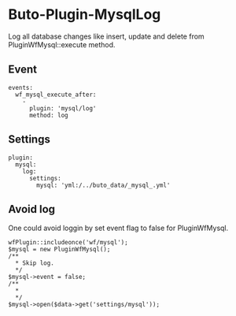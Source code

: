# Buto-Plugin-MysqlLog
Log all database changes like insert, update and delete from PluginWfMysql::execute method.
## Event
```
events:
  wf_mysql_execute_after:
    -
      plugin: 'mysql/log'
      method: log
```
## Settings
```
plugin:
  mysql:
    log:
      settings:
        mysql: 'yml:/../buto_data/_mysql_.yml'
```
## Avoid log
One could avoid loggin by set event flag to false for PluginWfMysql.
```
wfPlugin::includeonce('wf/mysql');
$mysql = new PluginWfMysql();
/**
  * Skip log.
  */
$mysql->event = false;
/**
  * 
  */
$mysql->open($data->get('settings/mysql'));
```
